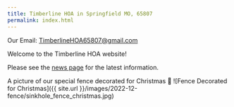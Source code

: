 ```yaml
---
title: Timberline HOA in Springfield MO, 65807
permalink: index.html
---
```


Our Email: [TimberlineHOA65807@gmail.com](mailto:timberlinehoa65807@gmail.com)

Welcome to the Timberline HOA website!

Please see the [news page]({{site.url}}/news.html) for the latest information.

A picture of our special fence decorated for Christmas 🎅
![Fence Decorated for Christmas]({{ site.url }}/images/2022-12-fence/sinkhole_fence_christmas.jpg)

